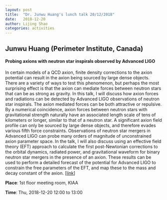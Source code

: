 ```yaml
---
layout: post
title:  "Dr. Junwu Huang's lunch talk 20/12/2018"
date:   2018-12-20
author: Lijing Shao
categories: activities
---
```


## Junwu Huang (Perimeter Institute, Canada)

#### Probing axions with neutron star inspirals observed by Advanced LIGO

In certain models of a QCD axion, finite density corrections to the axion
potential can result in the axion being sourced by large dense objects. There
are a variety of ways to test this phenomenon, but perhaps the most surprising
effect is that the axion can mediate forces between neutron stars that can be
as strong as gravity. In this talk, I will discuss how axion forces and
radiations can be detected by Advanced LIGO observations of neutron star
inspirals. The axion mediated forces can be both attractive or repulsive. By a
numerical coincidence, axion forces between neutron stars with gravitational
strength naturally have an associated length scale of tens of kilometers or
longer, similar to that of a neutron star. A significant axion field profile
can only be sourced by large dense objects, and therefore evades various fifth
force constraints. Observations of neutron star mergers in Advanced LIGO can
probe many orders of magnitude of unconstrained axion parameter space. In the
talk, I will also discuss using an effective field theory (EFT) approach to
calculate the first post-Newtonian corrections to the orbital dynamics,
radiated power, and gravitational waveform for binary neutron star mergers in
the presence of an axion. These results can be used to perform a detailed
forecast of the potential for Advanced LIGO to constrain the free parameters of
the EFT, and map these to the mass and decay constant of the axion.
[[link](http://kiaa.pku.edu.cn/lunchtalks/2018octmon-2)]

**Place**: 1st floor meeting room, KIAA

**Time**: Thu, 2018-12-20 12:00 to 13:00
